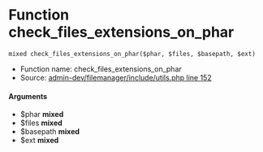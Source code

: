 Function check_files_extensions_on_phar
===========================





    mixed check_files_extensions_on_phar($phar, $files, $basepath, $ext)

* Function name: check_files_extensions_on_phar
* Source: [admin-dev/filemanager/include/utils.php line 152](https://github.com/PrestaShop/PrestaShop/blob/1.6.1.1/admin-dev/filemanager/include/utils.php#L152)

#### Arguments
* $phar **mixed**
* $files **mixed**
* $basepath **mixed**
* $ext **mixed**

